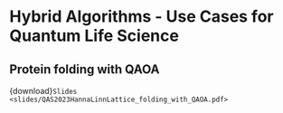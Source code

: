 # Hybrid Algorithms - Use Cases for Quantum Life Science

## Protein folding with QAOA

{download}`Slides <slides/QAS2023HannaLinnLattice_folding_with_QAOA.pdf>`

